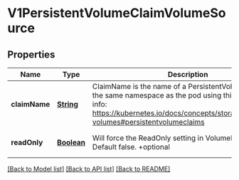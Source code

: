 # V1PersistentVolumeClaimVolumeSource
## Properties

Name | Type | Description | Notes
------------ | ------------- | ------------- | -------------
**claimName** | [**String**](string.md) | ClaimName is the name of a PersistentVolumeClaim in the same namespace as the pod using this volume. More info: https://kubernetes.io/docs/concepts/storage/persistent-volumes#persistentvolumeclaims | [optional] [default to null]
**readOnly** | [**Boolean**](boolean.md) | Will force the ReadOnly setting in VolumeMounts. Default false. +optional | [optional] [default to null]

[[Back to Model list]](../README.md#documentation-for-models) [[Back to API list]](../README.md#documentation-for-api-endpoints) [[Back to README]](../README.md)


